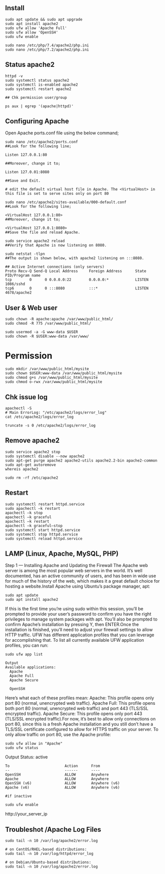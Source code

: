 ## Install 

    sudo apt update && sudo apt upgrade
    sudo apt install apache2
    sudo ufw allow 'Apache Full'
    sudo ufw allow 'OpenSSH'
    sudo ufw enable

    sudo nano /etc/php/7.4/apache2/php.ini
    sudo nano /etc/php/7.2/apache2/php.ini


## Status apache2

    httpd -v
    sudo systemctl status apache2
    sudo systemctl is-enabled apache2
    sudo systemctl restart apache2
    
    ## Chk permission user/group 
    
    ps aux | egrep '(apache|httpd)'
    
## Configuring Apache
Open Apache ports.conf file using the below command;

    sudo nano /etc/apache2/ports.conf
    ##Look for the following line;

    Listen 127.0.0.1:80

    ##Moreover, change it to;

    Listen 127.0.01:8080
    
    ##Save and Exit.

    # edit the default virtual host file in Apache. The <VirtualHost> in this file is set to serve sites only on port 80

    sudo nano /etc/apache2/sites-available/000-default.conf
    ##Look for the following line;

    <VirtualHost 127.0.0.1:80>
    ##Moreover, change it to;

    <VirtualHost 127.0.0.1:8080>
    ##Save the file and reload Apache.

    sudo service apache2 reload
    ##Verify that Apache is now listening on 8080.

    sudo netstat -tlpn
    ##The output is shown below, with apache2 listening on :::8080.

    ## Active Internet connections (only servers)
    Proto Recv-Q Send-Q Local Address     Foreign Address      State    PID/Program name
    tcp        0      0 0.0.0.0:22        0.0.0.0:*            LISTEN   1086/sshd
    tcp6       0      0 :::8080           :::*                 LISTEN   4678/apache2
    
## User & Web user 

    sudo chown -R apache:apache /var/www/public_html/
    sudo chmod -R 775 /var/www/public_html/
    
    sudo usermod -a -G www-data $USER
    sudo chown -R $USER:www-data /var/www/


# Permission 

    sudo mkdir /var/www/public_html/mysite
    sudo chown $USER:www-data /var/www/public_html/mysite
    sudo chmod g+s /var/www/public_html/mysite
    sudo chmod o-rwx /var/www/public_html/mysite
    
    
 ## Chk issue log
 
    apachectl -S
    # Main ErrorLog: "/etc/apache2/logs/error_log"
    cat /etc/apache2/logs/error_log
    
    truncate -s 0 /etc/apache2/logs/error_log




## Remove apache2

    sudo service apache2 stop
    sudo systemctl disable --now apache2
    sudo apt-get purge apache2 apache2-utils apache2.2-bin apache2-common
    sudo apt-get autoremove 
    whereis apache2
      
    sudo rm -rf /etc/apache2


## Restart

    sudo systemctl restart httpd.service
    sudo apachectl –k restart
    apachectl –k stop
    apachectl –k graceful
    apachectl –k restart
    apachectl –k graceful–stop
    sudo systemctl start httpd.service
    sudo systemctl stop httpd.service
    sudo systemctl reload httpd.service



## LAMP (Linux, Apache, MySQL, PHP)

Step 1 — Installing Apache and Updating the Firewall The Apache web server is among the most popular web servers in the world. It’s well documented, has an active community of users, and has been in wide use for much of the history of the web, which makes it a great default choice for hosting a website.Install Apache using Ubuntu’s package manager, apt:

    sudo apt update
    sudo apt install apache2
 
If this is the first time you’re using sudo within this session, you’ll be prompted to provide your user’s password to confirm you have the right privileges to manage system packages with apt. You’ll also be prompted to confirm Apache’s installation by pressing Y, then ENTER.Once the installation is finished, you’ll need to adjust your firewall settings to allow HTTP traffic. UFW has different application profiles that you can leverage for accomplishing that. To list all currently available UFW application profiles, you can run:

    sudo ufw app list 

    Output
    Available applications:
      Apache
      Apache Full
      Apache Secure
      
      OpenSSH
Here’s what each of these profiles mean:
Apache: This profile opens only port 80 (normal, unencrypted web traffic).
Apache Full: This profile opens both port 80 (normal, unencrypted web traffic) and port 443 (TLS/SSL encrypted traffic).
Apache Secure: This profile opens only port 443 (TLS/SSL encrypted traffic).For now, it’s best to allow only connections on port 80, since this is a fresh Apache installation and you still don’t have a TLS/SSL certificate configured to allow for HTTPS traffic on your server. To only allow traffic on port 80, use the Apache profile:

    sudo ufw allow in "Apache" 
    sudo ufw status
 
Output
Status: active

    To                         Action      From
    --                         ------      ----
    OpenSSH                    ALLOW       Anywhere                                
    Apache                     ALLOW       Anywhere                  
    OpenSSH (v6)               ALLOW       Anywhere (v6)                    
    Apache (v6)                ALLOW       Anywhere (v6)     
    
    #if inactive 
    
    sudo ufw enable


 
http://your_server_ip 





## Troubleshot /Apache Log Files


    sudo tail -n 10 /var/log/apache2/error.log
    
    # on CentOS/RHEL-based distributions:     
    sudo tail -n 10 /var/log/httpd/error_log

    # on Debian/Ubuntu-based distributions: 
    sudo tail -n 10 /var/log/apache2/error.log






